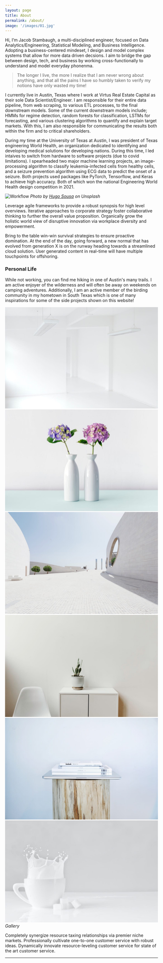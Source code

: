 ```yaml
---
layout: page
title: About
permalink: /about/
image: '/images/01.jpg'
---
```


Hi, I’m Jacob Stambaugh, a multi-disciplined engineer, focused on Data Analytics/Engineering, Statistical Modeling, and Business Intelligence. Adopting a business-centered mindeset, I design and model complex systems that allow for more data driven decsions. I aim to bridge the gap between design, tech, and business by working cross-functionally to understand and model everyday phonenma.

> The longer I live, the more I realize that I am never wrong about anything, and that all the pains I have so humbly taken to verify my notions have only wasted my time!

I currently live in Austin, Texas where I work at Virtus Real Estate Capital as their sole Data Scientist/Engineer. I am responsible for their entire data pipeline, from web scraping, to various ETL processes, to the final downstream models. Some of the current downstream models include; HMMs for regime detection, random forests for classification, LSTMs for forecasting, and various clustering algorithms to quantify and explain target markets. With this, I am also responsible for communicating the results both within the firm and to critical shareholders.

During my time at the University of Texas at Austin, I was president of Texas engineering World Health, an organization dedicated to identifying and developing medical solutions for developing nations. During this time, I led intaives to switch from hardware to software projects (due to covid limitations). I spearheaded two major machine learning projects, an image-processing algorithm to classify leukemia-infected cells from healthy cells, and a seizure prevention algorithm using ECG data to predict the onset of a seizure. Both projects used packages like PyTorch, Tensorflow, and Keras to achieve high accuracy. Both of which won the national Engineering World Health design competition in 2021. 

![Workflow]({{site.baseurl}}/images/03.jpg)
*Photo by [Hugo Sousa](https://unsplash.com/photos/BghGseQbAkA) on Unsplash*

Leverage agile frameworks to provide a robust synopsis for high level overviews. Iterative approaches to corporate strategy foster collaborative thinking to further the overall value proposition. Organically grow the holistic world view of disruptive innovation via workplace diversity and empowerment.

Bring to the table win-win survival strategies to ensure proactive domination. At the end of the day, going forward, a new normal that has evolved from generation X is on the runway heading towards a streamlined cloud solution. User generated content in real-time will have multiple touchpoints for offshoring.

### Personal Life

While not working, you can find me hiking in one of Austin's many trails. I am active enjoyer of the wilderness and will often be away on weekends on camping adventures. Additionally, I am an active member of the birding community in my hometown in South Texas which is one of many inspirations for some of the side projects shown on this website!

<div class="gallery-box">
  <div class="gallery">
    <img src="/images/09.jpg">
    <img src="/images/06.jpg">
    <img src="/images/03.jpg">
    <img src="/images/08.jpg">
    <img src="/images/05.jpg">
    <img src="/images/11.jpg">
  </div>
  <em>Gallery</em>
</div>

Completely synergize resource taxing relationships via premier niche markets. Professionally cultivate one-to-one customer service with robust ideas. Dynamically innovate resource-leveling customer service for state of the art customer service.

***
